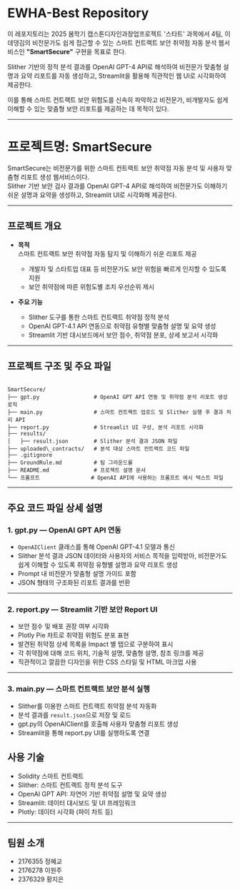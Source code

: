 # EWHA-Best Repository
  
이 레포지토리는 2025 봄학기 캡스톤디자인과창업프로젝트 '스타트' 과목에서 4팀, 이데댕김의 비전문가도 쉽게 접근할 수 있는 스마트 컨트랙트 보안 취약점 자동 분석 웹서비스인 **"SmartSecure"** 구현을 목표로 한다.  


Slither 기반의 정적 분석 결과를 OpenAI GPT-4 API로 해석하여 비전문가 맞춤형 설명과 요약 리포트를 자동 생성하고, Streamlit을 활용해 직관적인 웹 UI로 시각화하여 제공한다.  

이를 통해 스마트 컨트랙트 보안 위험도를 신속히 파악하고 비전문가, 비개발자도 쉽게 이해할 수 있는 맞춤형 보안 리포트를 제공하는 데 목적이 있다.

---

# 프로젝트명: SmartSecure

SmartSecure는 비전문가를 위한 스마트 컨트랙트 보안 취약점 자동 분석 및 사용자 맞춤형 리포트 생성 웹서비스이다.  
Slither 기반 보안 검사 결과를 OpenAI GPT-4 API로 해석하여 비전문가도 이해하기 쉬운 설명과 요약을 생성하고, Streamlit UI로 시각화해 제공한다.

---

## 프로젝트 개요

- **목적**  
  스마트 컨트랙트 보안 취약점 자동 탐지 및 이해하기 쉬운 리포트 제공  
  - 개발자 및 스타트업 대표 등 비전문가도 보안 위험을 빠르게 인지할 수 있도록 지원  
  - 보안 취약점에 따른 위험도별 조치 우선순위 제시

- **주요 기능**  
  - Slither 도구를 통한 스마트 컨트랙트 취약점 정적 분석  
  - OpenAI GPT-4.1 API 연동으로 취약점 유형별 맞춤형 설명 및 요약 생성  
  - Streamlit 기반 대시보드에서 보안 점수, 취약점 분포, 상세 보고서 시각화  

---

## 프로젝트 구조 및 주요 파일

```

SmartSecure/
├── gpt.py                 # OpenAI GPT API 연동 및 취약점 분석 리포트 생성 로직
├── main.py                # 스마트 컨트랙트 업로드 및 Slither 실행 후 결과 처리 API
├── report.py              # Streamlit UI 구성, 분석 리포트 시각화
├── results/
│   ├── result.json        # Slither 분석 결과 JSON 파일
├── uploaded\_contracts/   # 분석 대상 스마트 컨트랙트 코드 파일
├── .gitignore
├── GroundRule.md          # 팀 그라운드룰
├── README.md              # 프로젝트 설명 문서
└── 프롬프트                # OpenAI API에 사용하는 프롬프트 예시 텍스트 파일

````

---

## 주요 코드 파일 상세 설명

### 1. gpt.py — OpenAI GPT API 연동

- `OpenAIClient` 클래스를 통해 OpenAI GPT-4.1 모델과 통신  
- Slither 분석 결과 JSON 데이터와 사용자의 서비스 목적을 입력받아, 비전문가도 쉽게 이해할 수 있도록 취약점 유형별 설명과 요약 리포트 생성  
- Prompt 내 비전문가 맞춤형 설명 가이드 포함  
- JSON 형태의 구조화된 리포트 결과를 반환  

---

### 2. report.py — Streamlit 기반 보안 Report UI

- 보안 점수 및 배포 권장 여부 시각화  
- Plotly Pie 차트로 취약점 위험도 분포 표현  
- 발견된 취약점 상세 목록을 Impact 별 탭으로 구분하여 표시  
- 각 취약점에 대해 코드 위치, 기술적 설명, 맞춤형 설명, 참조 링크를 제공  
- 직관적이고 깔끔한 디자인을 위한 CSS 스타일 및 HTML 마크업 사용

---

### 3. main.py — 스마트 컨트랙트 보안 분석 실행

- Slither를 이용한 스마트 컨트랙트 취약점 분석 자동화  
- 분석 결과를 `result.json`으로 저장 및 로드  
- gpt.py의 OpenAIClient를 호출해 사용자 맞춤형 리포트 생성  
- Streamlit을 통해 report.py UI를 실행하도록 연결  


## 사용 기술

* Solidity 스마트 컨트랙트
* Slither: 스마트 컨트랙트 정적 분석 도구
* OpenAI GPT API: 자연어 기반 취약점 설명 및 요약 생성
* Streamlit: 데이터 대시보드 및 UI 프레임워크
* Plotly: 데이터 시각화 (파이 차트 등)

---

## 팀원 소개

- 2176355 정혜교  
- 2176278 이원주  
- 2376329 황지은  
